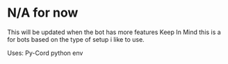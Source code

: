 # N/A for now
This will be updated when the bot has more features
Keep In Mind this is a for bots based on the type of setup i like to use. 


Uses: 
Py-Cord
python env

